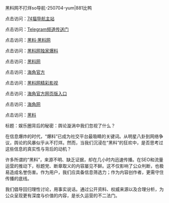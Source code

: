 黑料网不打烊so导航-250704-yum|881比鸭

点击访问：<a href="https://74mao.com/">74猫导航主站</a>

点击访问：<a href="https://74mao.com/">Telegram频道传送门</a>

点击访问：<a href="https://heiliaolvzlu3.pages.dev">黑料·黑料网</a>

点击访问：<a href="https://heiliaoyvnrda.pages.dev">黑料网独家爆料</a>

点击访问：<a href="https://haef.pages.dev/">黑料网</a>

点击访问：<a href="https://gdas.pages.dev/">海角官方</a>

点击访问：<a href="https://sdfsh.pages.dev/">黑料网精彩影视</a>

点击访问：<a href="https://sdbsd.pages.dev/">海角官方网页版入口</a>

点击访问：<a href="https://ert-6he.pages.dev/">海角网</a>

点击访问：<a href="https://gbs-3wd.pages.dev/">黑料</a>

标题：娱乐圈背后的秘密：舆论漩涡中我们忽视了什么？

在信息爆炸的时代，“爆料”已成为社交平台最吸睛的关键词。从明星八卦到网络争议，舆论的风暴似乎从不打烊。然而，当我们沉浸在“黑料”的狂欢中，是否思考过这些信息的真实性与背后的动机？

许多所谓的“黑料”，来源不明、缺乏证据，却在几小时内迅速传播。在SEO和流量运营的推动下，标题党、断章取义的内容屡见不鲜。这不仅影响了公众判断，也极易造成名誉伤害。作为用户，我们应具备信息筛选力；作为内容创作者，更需守住传播的底线。

我们倡导回归理性讨论，用事实说话。通过公开资料、权威来源以及合理分析，为公众呈现更有深度与价值的内容，是长久运营的不二法门。

